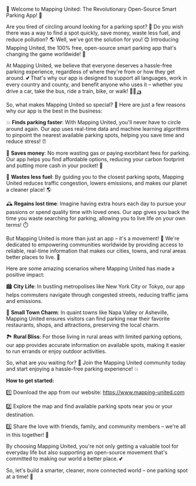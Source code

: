 🎉 Welcome to Mapping United: The Revolutionary Open-Source Smart Parking App! 🚗

Are you tired of circling around looking for a parking spot? 🤯 Do you wish there was a way to find a spot quickly, save money, waste less fuel, and reduce pollution? 🌎 Well, we've got the solution for you! 😊 Introducing Mapping United, the 100% free, open-source smart parking app that's changing the game worldwide! 🌟

At Mapping United, we believe that everyone deserves a hassle-free parking experience, regardless of where they're from or how they get around. 💕 That's why our app is designed to support all languages, work in every country and county, and benefit anyone who uses it – whether you drive a car, take the bus, ride a train, bike, or walk! 🚌🚂🛺️

So, what makes Mapping United so special? 🤔 Here are just a few reasons why our app is the best in the business:

💥 **Finds parking faster**: With Mapping United, you'll never have to circle around again. Our app uses real-time data and machine learning algorithms to pinpoint the nearest available parking spots, helping you save time and reduce stress! ⏰

💸 **Saves money**: No more wasting gas or paying exorbitant fees for parking. Our app helps you find affordable options, reducing your carbon footprint and putting more cash in your pocket! 💸

🌟 **Wastes less fuel**: By guiding you to the closest parking spots, Mapping United reduces traffic congestion, lowers emissions, and makes our planet a cleaner place! 🌎

🕰️ **Regains lost time**: Imagine having extra hours each day to pursue your passions or spend quality time with loved ones. Our app gives you back the time you waste searching for parking, allowing you to live life on your own terms! ⏱️

But Mapping United is more than just an app – it's a movement! 🌊 We're dedicated to empowering communities worldwide by providing access to reliable, real-time information that makes our cities, towns, and rural areas better places to live. 💪

Here are some amazing scenarios where Mapping United has made a positive impact:

🏙️ **City Life**: In bustling metropolises like New York City or Tokyo, our app helps commuters navigate through congested streets, reducing traffic jams and emissions.

🌳 **Small Town Charm**: In quaint towns like Napa Valley or Asheville, Mapping United ensures visitors can find parking near their favorite restaurants, shops, and attractions, preserving the local charm.

🏞️ **Rural Bliss**: For those living in rural areas with limited parking options, our app provides accurate information on available spots, making it easier to run errands or enjoy outdoor activities.

So, what are you waiting for? 🤔 Join the Mapping United community today and start enjoying a hassle-free parking experience! 💥

**How to get started:**

1️⃣ Download the app from our website: https://www.mapping-united.com

2️⃣ Explore the map and find available parking spots near you or your destination.

3️⃣ Share the love with friends, family, and community members – we're all in this together! 🤝

By choosing Mapping United, you're not only getting a valuable tool for everyday life but also supporting an open-source movement that's committed to making our world a better place. 💕

So, let's build a smarter, cleaner, more connected world – one parking spot at a time! 🚀